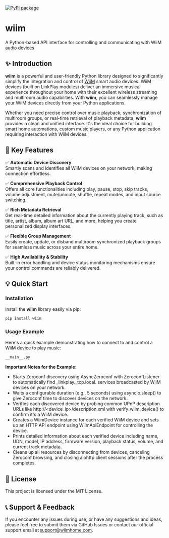 [![PyPI package](https://badge.fury.io/py/wiim.svg)](https://pypi.org/project/wiim/)


# wiim
A Python-based API interface for controlling and communicating with WiiM audio devices

## ✨ Introduction

**wiim** is a powerful and user-friendly Python library designed to significantly simplify the integration and control of [WiiM](https://wiimhome.com/) smart audio devices. WiiM devices (built on LinkPlay modules) deliver an immersive musical experience throughout your home with their excellent wireless streaming and multiroom audio capabilities. With **wiim**, you can seamlessly manage your WiiM devices directly from your Python applications.

Whether you need precise control over music playback, synchronization of multiroom groups, or real-time retrieval of playback metadata, **wiim** provides a clean and unified interface. It's the ideal choice for building smart home automations, custom music players, or any Python application requiring interaction with WiiM devices.

## 🚀 Key Features

✅ **Automatic Device Discovery**  
Smartly scans and identifies all WiiM devices on your network, making connection effortless.

✅ **Comprehensive Playback Control**  
Offers all core functionalities including play, pause, stop, skip tracks, volume adjustment, mute/unmute, shuffle, repeat modes, and input source switching.

✅ **Rich Metadata Retrieval**  
Get real-time detailed information about the currently playing track, such as title, artist, album, album art URL, and more, helping you create personalized display interfaces.

✅ **Flexible Group Management**  
Easily create, update, or disband multiroom synchronized playback groups for seamless music across your entire home.

✅ **High Availability & Stability**  
Built-in error handling and device status monitoring mechanisms ensure your control commands are reliably delivered.

## 💡 Quick Start

### Installation

Install the **wiim** library easily via pip:

```bash
pip install wiim
```

### Usage Example

Here's a quick example demonstrating how to connect to and control a WiiM device to play music:

```python
__main__.py
```

**Important Notes for the Example:**
- Starts Zeroconf discovery using AsyncZeroconf with ZeroconfListener to automatically find _linkplay._tcp.local. services broadcasted by WiiM devices on your network.
- Waits a configurable duration (e.g., 5 seconds) using asyncio.sleep() to give Zeroconf time to discover devices on the network.
- Verifies each discovered device by probing common UPnP description URLs like http://<device_ip>/description.xml with verify_wiim_device() to confirm it's a WiiM device.
- Creates a WiimDevice instance for each verified WiiM device and sets up an HTTP API endpoint using WiimApiEndpoint for controlling the device.
- Prints detailed information about each verified device including name, UDN, model, IP address, firmware version, playback status, volume, and current track metadata.
- Cleans up all resources by disconnecting from devices, canceling Zeroconf browsing, and closing aiohttp client sessions after the process completes.


## 📄 License

This project is licensed under the MIT License.

## 📞 Support & Feedback

If you encounter any issues during use, or have any suggestions and ideas, please feel free to submit them via GitHub Issues or contact our official support email at support@wiimhome.com.
